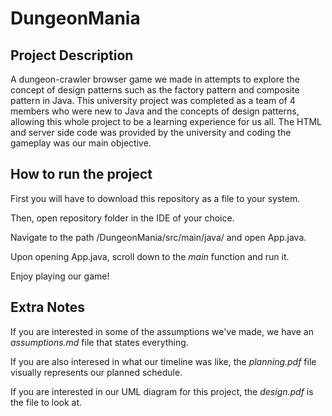 # DungeonMania
## Project Description
A dungeon-crawler browser game we made in attempts to explore the concept of design patterns such as the factory pattern and composite pattern in Java. This university project was completed as a team of 4 members who were new to Java and the concepts of design patterns, allowing this whole project to be a learning experience for us all. The HTML and server side code was provided by the university and coding the gameplay was our main objective.

## How to run the project
First you will have to download this repository as a file to your system.

Then, open repository folder in the IDE of your choice.

Navigate to the path /DungeonMania/src/main/java/ and open App.java.

Upon opening App.java, scroll down to the *main* function and run it.

Enjoy playing our game!

## Extra Notes
If you are interested in some of the assumptions we've made, we have an *assumptions.md* file that states everything.

If you are also interesed in what our timeline was like, the *planning.pdf* file visually represents our planned schedule.

If you are interested in our UML diagram for this project, the *design.pdf* is the file to look at.
